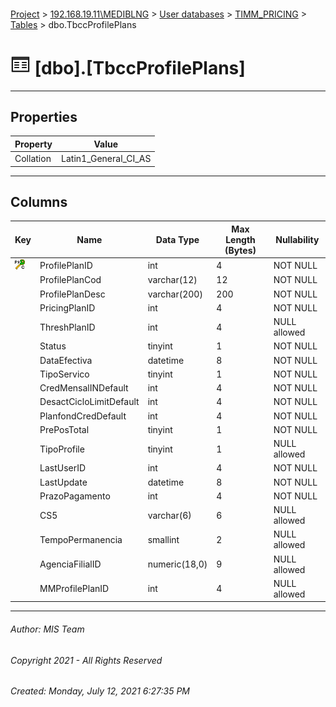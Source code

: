 #### 

[Project](../../../../index.md) > [192.168.19.11\\MEDIBLNG](../../../index.md) > [User databases](../../index.md) > [TIMM_PRICING](../index.md) > [Tables](Tables.md) > dbo.TbccProfilePlans

# ![Tables](../../../../Images/Table32.png) [dbo].[TbccProfilePlans]

---

## <a name="#properties"></a>Properties

| Property | Value |
|---|---|
| Collation | Latin1_General_CI_AS |


---

## <a name="#columns"></a>Columns

| Key | Name | Data Type | Max Length (Bytes) | Nullability |
|---|---|---|---|---|
| [![Cluster Primary Key PK_TbccProfilePlans: ProfilePlanID](../../../../Images/pkcluster.png)](#indexes) | ProfilePlanID | int | 4 | NOT NULL |
|  | ProfilePlanCod | varchar(12) | 12 | NOT NULL |
|  | ProfilePlanDesc | varchar(200) | 200 | NOT NULL |
|  | PricingPlanID | int | 4 | NOT NULL |
|  | ThreshPlanID | int | 4 | NULL allowed |
|  | Status | tinyint | 1 | NOT NULL |
|  | DataEfectiva | datetime | 8 | NOT NULL |
|  | TipoServico | tinyint | 1 | NOT NULL |
|  | CredMensalINDefault | int | 4 | NOT NULL |
|  | DesactCicloLimitDefault | int | 4 | NOT NULL |
|  | PlanfondCredDefault | int | 4 | NOT NULL |
|  | PrePosTotal | tinyint | 1 | NOT NULL |
|  | TipoProfile | tinyint | 1 | NULL allowed |
|  | LastUserID | int | 4 | NOT NULL |
|  | LastUpdate | datetime | 8 | NOT NULL |
|  | PrazoPagamento | int | 4 | NOT NULL |
|  | CS5 | varchar(6) | 6 | NULL allowed |
|  | TempoPermanencia | smallint | 2 | NULL allowed |
|  | AgenciaFilialID | numeric(18,0) | 9 | NULL allowed |
|  | MMProfilePlanID | int | 4 | NULL allowed |


---

###### Author:  MIS Team

###### Copyright 2021 - All Rights Reserved

###### Created: Monday, July 12, 2021 6:27:35 PM

